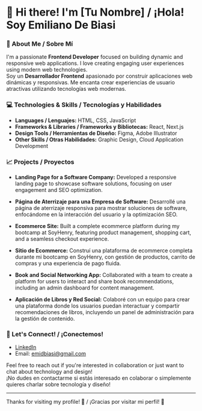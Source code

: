 # 👋 Hi there! I'm [Tu Nombre] / ¡Hola! Soy Emiliano De Biasi

### 🌱 About Me / Sobre Mí
I'm a passionate **Frontend Developer** focused on building dynamic and responsive web applications. I love creating engaging user experiences using modern web technologies.  
Soy un **Desarrollador Frontend** apasionado por construir aplicaciones web dinámicas y responsivas. Me encanta crear experiencias de usuario atractivas utilizando tecnologías web modernas.

### 💻 Technologies & Skills / Tecnologías y Habilidades
- **Languages / Lenguajes:** HTML, CSS, JavaScript
- **Frameworks & Libraries / Frameworks y Bibliotecas:** React, Next.js
- **Design Tools / Herramientas de Diseño:** Figma, Adobe Illustrator
- **Other Skills / Otras Habilidades:** Graphic Design, Cloud Application Development

### 📈 Projects / Proyectos
- **Landing Page for a Software Company:** Developed a responsive landing page to showcase software solutions, focusing on user engagement and SEO optimization.  
- **Página de Aterrizaje para una Empresa de Software:** Desarrollé una página de aterrizaje responsiva para mostrar soluciones de software, enfocándome en la interacción del usuario y la optimización SEO.

- **Ecommerce Site:** Built a complete ecommerce platform during my bootcamp at SoyHenry, featuring product management, shopping cart, and a seamless checkout experience.  
- **Sitio de Ecommerce:** Construí una plataforma de ecommerce completa durante mi bootcamp en SoyHenry, con gestión de productos, carrito de compras y una experiencia de pago fluida.

- **Book and Social Networking App:** Collaborated with a team to create a platform for users to interact and share book recommendations, including an admin dashboard for content management.  
- **Aplicación de Libros y Red Social:** Colaboré con un equipo para crear una plataforma donde los usuarios puedan interactuar y compartir recomendaciones de libros, incluyendo un panel de administración para la gestión de contenido.

### 🤝 Let's Connect! / ¡Conectemos!
- [LinkedIn](https://www.linkedin.com/in/emiliano-de-biasi-92b202236/)
- Email: emidbiasi@gmail.com

Feel free to reach out if you're interested in collaboration or just want to chat about technology and design!  
¡No dudes en contactarme si estás interesado en colaborar o simplemente quieres charlar sobre tecnología y diseño!

---

Thanks for visiting my profile! 🌟 / ¡Gracias por visitar mi perfil! 🌟
